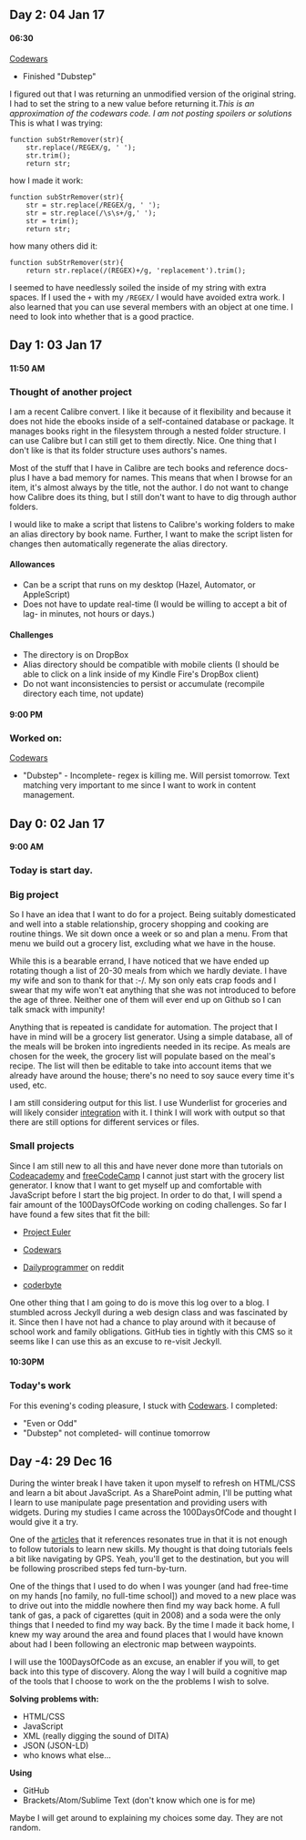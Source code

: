 ## Day 2: 04 Jan 17
#### 06:30
[Codewars](https://www.codewars.com/)
- Finished "Dubstep"

I figured out that I was returning an unmodified version of the original string. I had to set the string to a new value before returning it.*This is an approximation of the codewars code. I am not posting spoilers or solutions*
This is what I was trying:
```
function subStrRemover(str){
	str.replace(/REGEX/g, ' ');
	str.trim();
	return str;
```
how I made it work:
```
function subStrRemover(str){
	str = str.replace(/REGEX/g, ' ');
	str = str.replace(/\s\s+/g,' ');
	str = trim();
	return str;
```
how many others did it:
```
function subStrRemover(str){
	return str.replace(/(REGEX)+/g, 'replacement').trim();
```

I seemed to have needlessly soiled the inside of my string with extra spaces. If I used the `+` with my `/REGEX/` I would have avoided extra work. I also learned that you can use several members with an object at one time. I need to look into whether that is a good practice.


## Day 1: 03 Jan 17 
#### 11:50 AM
### Thought of another project
I am a recent Calibre convert. I like it because of it flexibility and because it does not hide the ebooks inside of a self-contained database or package. It manages books right in the filesystem through a nested folder structure. I can use Calibre but I can still get to them directly. Nice. One thing that I don't like is that its folder structure uses authors's names. 

Most of the stuff that I have in Calibre are tech books and reference docs- plus I have a bad memory for names. This means that when I browse for an item, it's almost always by the title, not the author. I do not want to change how Calibre does its thing, but I still don't want to have to dig through author folders.

I would like to make a script that listens to Calibre's working folders to make an alias directory by book name. Further, I want to make the script listen for changes then automatically regenerate the alias directory.

#### Allowances
- Can be a script that runs on my desktop (Hazel, Automator, or AppleScript)
- Does not have to update real-time (I would be willing to accept a bit of lag- in minutes, not hours or days.)

#### Challenges
- The directory is on DropBox
- Alias directory should be compatible with mobile clients (I should be able to click on a link inside of my Kindle Fire's DropBox client)
- Do not want inconsistencies to persist or accumulate (recompile directory each time, not update)

#### 9:00 PM
### Worked on:
[Codewars](https://www.codewars.com/)
- "Dubstep" - Incomplete- regex is killing me. Will persist tomorrow. Text matching very important to me since I want to work in content management.

## Day 0: 02 Jan 17
#### 9:00 AM
### Today is start day. 
### Big project
So I have an idea that I want to do for a project. Being suitably domesticated and well into a stable relationship, grocery shopping and cooking are routine things. We sit down once a week or so and plan a menu. From that menu we build out a grocery list, excluding what we have in the house.

While this is a bearable errand, I have noticed that we have ended up rotating though a list of 20-30 meals from which we hardly deviate. I have my wife and son to thank for that :-/. My son only eats crap foods and I swear that my wife won't eat anything that she was not introduced to before the age of three. Neither one of them will ever end up on Github so I can talk smack with impunity!

Anything that is repeated is candidate for automation. The project that I have in mind will be a grocery list generator. Using a simple database, all of the meals will be broken into ingredients needed in its recipe. As meals are chosen for the week, the grocery list will populate based on the meal's recipe.  The list will then be editable to take into account items that we already have around the house; there's no need to soy sauce every time it's used, etc.

I am still considering output for this list. I use Wunderlist for groceries and will likely consider [integration](https://developer.wunderlist.com/documentation) with it. I think I will work with output so that there are still options for different services or files.
### Small projects
Since I am still new to all this and have never done more than tutorials on [Codeacademy](www.codeacademy.com) and [freeCodeCamp](https://www.freecodecamp.com/) I cannot just start with the grocery list generator. I know that I want to get myself up and comfortable with JavaScript before I start the big project. In order to do that, I will spend a fair amount of the 100DaysOfCode working on coding challenges. So far I have found a few sites that fit the bill:
- [Project Euler](https://projecteuler.net/)

- [Codewars](https://www.codewars.com/)

- [Dailyprogrammer](https://www.reddit.com/r/dailyprogrammer/) on reddit

- [coderbyte](https://coderbyte.com/)

One other thing that I am going to do is move this log over to a  blog. I stumbled across Jeckyll during a web design class and was fascinated by it. Since then I have not had a chance to play around with it because of school work and family obligations. GitHub ties in tightly with this CMS so it seems like I can use this as an excuse to re-visit Jeckyll.

#### 10:30PM

### Today's work
For this evening's coding pleasure, I stuck with [Codewars](https://www.codewars.com/). I completed:
- "Even or Odd"
- "Dubstep" not completed- will continue tomorrow



## Day -4: 29 Dec 16

During the winter break I have taken it upon myself to refresh on HTML/CSS and learn a bit about JavaScript. As a SharePoint admin, I'll be putting what I learn to use manipulate page presentation and providing users with widgets. During my studies I came across the 100DaysOfCode and thought I would give it a try.

One of the [articles](https://medium.freecodecamp.com/how-to-get-a-developer-job-in-less-than-a-year-c27bbfe71645) that it references resonates true in that it is not enough to follow tutorials to learn new skills. My thought is that doing tutorials feels a bit like navigating by GPS. Yeah, you'll get to the destination, but you will be following proscribed steps fed turn-by-turn.

One of the things that I used to do when I was younger (and had free-time on my hands [no family, no full-time school]) and moved to a new place was to drive out into the middle nowhere then find my way back home. A full tank of gas, a pack of cigarettes (quit in 2008) and a soda were the only things that I needed to find my way back. By the time I made it back home, I knew my way around the area and found places that I would have known about had I been following an electronic map between waypoints.

I will use the 100DaysOfCode as an excuse, an enabler if you will, to get back into this type of discovery. Along the way I will build a cognitive map of the tools that I choose to work on the the problems I wish to solve.

**Solving problems with:**

- HTML/CSS
- JavaScript
- XML (really digging the sound of DITA)
- JSON (JSON-LD)
- who knows what else...

**Using**
- GitHub
- Brackets/Atom/Sublime Text (don't know which one is for me)

Maybe I will get around to explaining my choices some day. They are not random.

